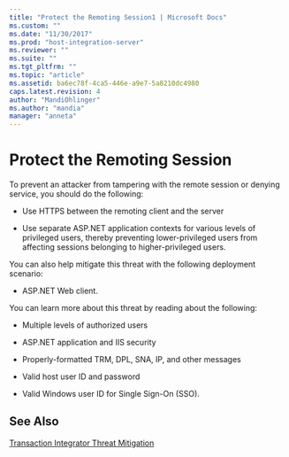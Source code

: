 ```yaml
---
title: "Protect the Remoting Session1 | Microsoft Docs"
ms.custom: ""
ms.date: "11/30/2017"
ms.prod: "host-integration-server"
ms.reviewer: ""
ms.suite: ""
ms.tgt_pltfrm: ""
ms.topic: "article"
ms.assetid: ba6ec78f-4ca5-446e-a9e7-5a8210dc4980
caps.latest.revision: 4
author: "MandiOhlinger"
ms.author: "mandia"
manager: "anneta"
---
```

# Protect the Remoting Session
To prevent an attacker from tampering with the remote session or denying service, you should do the following:  
  
-   Use HTTPS between the remoting client and the server  
  
-   Use separate ASP.NET application contexts for various levels of privileged users, thereby preventing lower-privileged users from affecting sessions belonging to higher-privileged users.  
  
 You can also help mitigate this threat with the following deployment scenario:  
  
-   ASP.NET Web client.  
  
 You can learn more about this threat by reading about the following:  
  
-   Multiple levels of authorized users  
  
-   ASP.NET application and IIS security  
  
-   Properly-formatted TRM, DPL, SNA, IP, and other messages  
  
-   Valid host user ID and password  
  
-   Valid Windows user ID for Single Sign-On (SSO).  
  
## See Also  
 [Transaction Integrator Threat Mitigation](../core/transaction-integrator-threat-mitigation2.md)